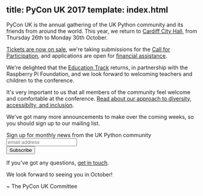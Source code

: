title: PyCon UK 2017
template: index.html
---

PyCon UK is the annual gathering of the UK Python community and its friends from around the world.
This year, we return to [Cardiff City Hall](http://www.cardiffcityhall.com/),
from Thursday 26th to Monday 30th October.

[Tickets are now on sale](/tickets/),
we're taking submissions for the [Call for Participation](/cfp/),
and applications are open for [financial assistance](/financial-assistance/).

We're delighted that the [Education Track](/education/) returns,
in partnership with the Raspberry Pi Foundation,
and we look forward to welcoming teachers and children to the conference.

It's very important to us that all members of the community feel welcome and
comfortable at the conference.  [Read about our approach to diversity,
accessibilty, and inclusion](/diversity-accessibility-inclusion/).

We've got many more announcements to make over the coming weeks, so you should sign up to our mailing list.

<!-- Begin MailChimp Signup Form -->
<link href="//cdn-images.mailchimp.com/embedcode/horizontal-slim-10_7.css" rel="stylesheet" type="text/css">
<div id="mc_embed_signup">
  <form action="//pyconuk.us14.list-manage.com/subscribe/post?u=96b33657d204fcc7aba284d8a&amp;id=7feb720a8b" method="post" id="mc-embedded-subscribe-form" name="mc-embedded-subscribe-form" class="validate" target="_blank" novalidate>
    <div id="mc_embed_signup_scroll">
      <label for="mce-EMAIL">Sign up for monthly news from the UK Python community</label>
      <input type="email" value="" name="EMAIL" class="email" id="mce-EMAIL" placeholder="email address" required>
      <!-- real people should not fill this in and expect good things - do not remove this or risk form bot signups-->
      <div style="position: absolute; left: -5000px;" aria-hidden="true"><input type="text" name="b_96b33657d204fcc7aba284d8a_7feb720a8b" tabindex="-1" value=""></div>
      <div class="clear"><input type="submit" value="Subscribe" name="subscribe" id="mc-embedded-subscribe" class="button"></div>
    </div>
  </form>
</div>
<!--End mc_embed_signup-->

If you've got any questions, [get in touch](/contact/).

We look forward to seeing you in October!

~ The PyCon UK Committee
